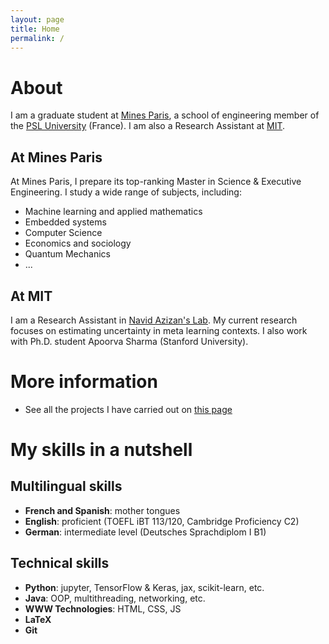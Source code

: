 ```yaml
---
layout: page
title: Home
permalink: /
---
```


# About

I am a graduate student at [Mines Paris](https://mines-paristech.eu/), a school of engineering member of the [PSL University](https://psl.eu) (France). I am also a Research Assistant at [MIT](https://www.mit.edu/).

## At Mines Paris
At Mines Paris, I prepare its top-ranking Master in Science & Executive Engineering. I study a wide range of subjects, including:
* Machine learning and applied mathematics
* Embedded systems
* Computer Science
* Economics and sociology
* Quantum Mechanics
* ...

## At MIT
I am a Research Assistant in [Navid Azizan's Lab](https://azizan.mit.edu/). My current research focuses on estimating uncertainty in meta learning contexts. I also work with Ph.D. student Apoorva Sharma (Stanford University).

# More information

* See all the projects I have carried out on [this page](/projects.markdown)

# My skills in a nutshell

## Multilingual skills

* **French and Spanish**: mother tongues
* **English**: proficient (TOEFL iBT 113/120, Cambridge Proficiency C2)
* **German**: intermediate level (Deutsches Sprachdiplom I B1)

## Technical skills

* **Python**: jupyter, TensorFlow & Keras, jax, scikit-learn, etc.
* **Java**: OOP, multithreading, networking, etc.
* **WWW Technologies**: HTML, CSS, JS
* **LaTeX**
* **Git**
